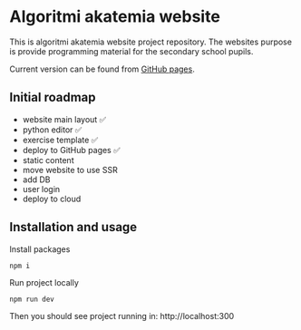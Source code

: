 # Algoritmi akatemia website

This is algoritmi akatemia website project repository. The websites purpose is provide programming material for the secondary school pupils.

Current version can be found from [GitHub pages](https://masaoskari.github.io/algoritmi-akatemia/).

## Initial roadmap

- website main layout ✅
- python editor ✅
- exercise template ✅
- deploy to GitHub pages ✅
- static content
- move website to use SSR
- add DB
- user login
- deploy to cloud

## Installation and usage

Install packages

```
npm i
```

Run project locally

```
npm run dev
```

Then you should see project running in: http://localhost:300
